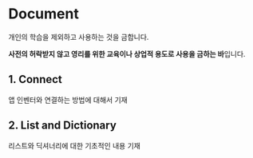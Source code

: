 # Document

개인의 학습을 제외하고 사용하는 것을 금합니다.

**사전의 허락받지 않고 영리를 위한 교육이나 상업적 용도로 사용을 금하는 바**입니다.



## 1. Connect

앱 인벤터와 연결하는 방법에 대해서 기재



## 2. List and Dictionary

리스트와 딕셔너리에 대한 기초적인 내용 기재